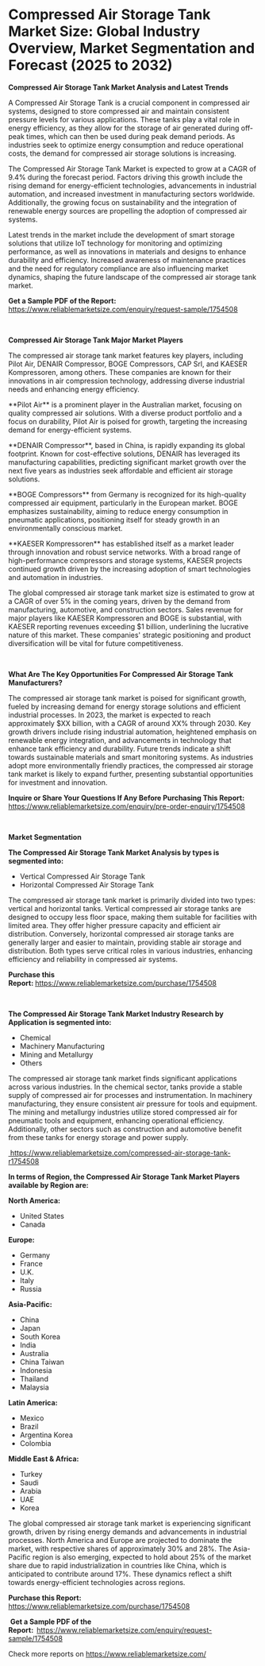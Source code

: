 <p><h1>Compressed Air Storage Tank Market Size: Global Industry Overview, Market Segmentation and Forecast (2025 to 2032)</h1></p><p><strong>Compressed Air Storage Tank Market Analysis and Latest Trends</strong></p>
<p><p>A Compressed Air Storage Tank is a crucial component in compressed air systems, designed to store compressed air and maintain consistent pressure levels for various applications. These tanks play a vital role in energy efficiency, as they allow for the storage of air generated during off-peak times, which can then be used during peak demand periods. As industries seek to optimize energy consumption and reduce operational costs, the demand for compressed air storage solutions is increasing.</p><p>The Compressed Air Storage Tank Market is expected to grow at a CAGR of 9.4% during the forecast period. Factors driving this growth include the rising demand for energy-efficient technologies, advancements in industrial automation, and increased investment in manufacturing sectors worldwide. Additionally, the growing focus on sustainability and the integration of renewable energy sources are propelling the adoption of compressed air systems.</p><p>Latest trends in the market include the development of smart storage solutions that utilize IoT technology for monitoring and optimizing performance, as well as innovations in materials and designs to enhance durability and efficiency. Increased awareness of maintenance practices and the need for regulatory compliance are also influencing market dynamics, shaping the future landscape of the compressed air storage tank market.</p></p>
<p><strong>Get a Sample PDF of the Report:&nbsp;</strong> <a href="https://www.reliablemarketsize.com/enquiry/request-sample/1754508?utm_campaign=1845&utm_medium=2&utm_source=Github&utm_content=ia&utm_term=10042025&utm_id=compressed-air-storage-tank">https://www.reliablemarketsize.com/enquiry/request-sample/1754508</a></p>
<p>&nbsp;</p>
<p><strong>Compressed Air Storage Tank Major Market Players</strong></p>
<p><p>The compressed air storage tank market features key players, including Pilot Air, DENAIR Compressor, BOGE Compressors, CAP Srl, and KAESER Kompressoren, among others. These companies are known for their innovations in air compression technology, addressing diverse industrial needs and enhancing energy efficiency.</p><p>**Pilot Air** is a prominent player in the Australian market, focusing on quality compressed air solutions. With a diverse product portfolio and a focus on durability, Pilot Air is poised for growth, targeting the increasing demand for energy-efficient systems.</p><p>**DENAIR Compressor**, based in China, is rapidly expanding its global footprint. Known for cost-effective solutions, DENAIR has leveraged its manufacturing capabilities, predicting significant market growth over the next five years as industries seek affordable and efficient air storage solutions.</p><p>**BOGE Compressors** from Germany is recognized for its high-quality compressed air equipment, particularly in the European market. BOGE emphasizes sustainability, aiming to reduce energy consumption in pneumatic applications, positioning itself for steady growth in an environmentally conscious market.</p><p>**KAESER Kompressoren** has established itself as a market leader through innovation and robust service networks. With a broad range of high-performance compressors and storage systems, KAESER projects continued growth driven by the increasing adoption of smart technologies and automation in industries.</p><p>The global compressed air storage tank market size is estimated to grow at a CAGR of over 5% in the coming years, driven by the demand from manufacturing, automotive, and construction sectors. Sales revenue for major players like KAESER Kompressoren and BOGE is substantial, with KAESER reporting revenues exceeding $1 billion, underlining the lucrative nature of this market. These companies' strategic positioning and product diversification will be vital for future competitiveness.</p></p>
<p>&nbsp;</p>
<p><strong>What Are The Key Opportunities For Compressed Air Storage Tank Manufacturers?</strong></p>
<p><p>The compressed air storage tank market is poised for significant growth, fueled by increasing demand for energy storage solutions and efficient industrial processes. In 2023, the market is expected to reach approximately $XX billion, with a CAGR of around XX% through 2030. Key growth drivers include rising industrial automation, heightened emphasis on renewable energy integration, and advancements in technology that enhance tank efficiency and durability. Future trends indicate a shift towards sustainable materials and smart monitoring systems. As industries adopt more environmentally friendly practices, the compressed air storage tank market is likely to expand further, presenting substantial opportunities for investment and innovation.</p></p>
<p><strong>Inquire or Share Your Questions If Any Before Purchasing This Report:</strong> <a href="https://www.reliablemarketsize.com/enquiry/pre-order-enquiry/1754508?utm_campaign=1845&utm_medium=2&utm_source=Github&utm_content=ia&utm_term=10042025&utm_id=compressed-air-storage-tank">https://www.reliablemarketsize.com/enquiry/pre-order-enquiry/1754508</a></p>
<p>&nbsp;</p>
<p><strong>Market Segmentation</strong></p>
<p><strong>The Compressed Air Storage Tank Market Analysis by types is segmented into:</strong></p>
<p><ul><li>Vertical Compressed Air Storage Tank</li><li>Horizontal Compressed Air Storage Tank</li></ul></p>
<p><p>The compressed air storage tank market is primarily divided into two types: vertical and horizontal tanks. Vertical compressed air storage tanks are designed to occupy less floor space, making them suitable for facilities with limited area. They offer higher pressure capacity and efficient air distribution. Conversely, horizontal compressed air storage tanks are generally larger and easier to maintain, providing stable air storage and distribution. Both types serve critical roles in various industries, enhancing efficiency and reliability in compressed air systems.</p></p>
<p><strong>Purchase this Report:&nbsp;</strong><a href="https://www.reliablemarketsize.com/purchase/1754508?utm_campaign=1845&utm_medium=2&utm_source=Github&utm_content=ia&utm_term=10042025&utm_id=compressed-air-storage-tank">https://www.reliablemarketsize.com/purchase/1754508</a></p>
<p>&nbsp;</p>
<p><strong>The Compressed Air Storage Tank Market Industry Research by Application is segmented into:</strong></p>
<p><ul><li>Chemical</li><li>Machinery Manufacturing</li><li>Mining and Metallurgy</li><li>Others</li></ul></p>
<p><p>The compressed air storage tank market finds significant applications across various industries. In the chemical sector, tanks provide a stable supply of compressed air for processes and instrumentation. In machinery manufacturing, they ensure consistent air pressure for tools and equipment. The mining and metallurgy industries utilize stored compressed air for pneumatic tools and equipment, enhancing operational efficiency. Additionally, other sectors such as construction and automotive benefit from these tanks for energy storage and power supply.</p></p>
<p><a href="https://www.reliablemarketsize.com/compressed-air-storage-tank-r1754508?utm_campaign=1845&utm_medium=2&utm_source=Github&utm_content=ia&utm_term=10042025&utm_id=compressed-air-storage-tank">&nbsp;https://www.reliablemarketsize.com/compressed-air-storage-tank-r1754508</a></p>
<p><strong>In terms of Region, the Compressed Air Storage Tank Market Players available by Region are:</strong></p>
<p>
    <p> <strong> North America: </strong>
        <ul>
            <li>United States</li>
            <li>Canada</li>
        </ul>
        </p> 
    <p> <strong> Europe: </strong>
        <ul>
            <li>Germany</li>
            <li>France</li>
            <li>U.K.</li>
            <li>Italy</li>
            <li>Russia</li>
        </ul>
        </p> 
    <p> <strong> Asia-Pacific: </strong>
        <ul>
            <li>China</li>
            <li>Japan</li>
            <li>South Korea</li>
            <li>India</li>
            <li>Australia</li>
            <li>China Taiwan</li>
            <li>Indonesia</li>
            <li>Thailand</li>
            <li>Malaysia</li>
        </ul>
        </p> 
    <p> <strong> Latin America: </strong>
        <ul>
            <li>Mexico</li>
            <li>Brazil</li>
            <li>Argentina Korea</li>
            <li>Colombia</li>
        </ul>
        </p> 
    <p> <strong> Middle East & Africa: </strong>
        <ul>
            <li>Turkey</li>
            <li>Saudi</li>
            <li>Arabia</li>
            <li>UAE</li>
            <li>Korea</li>
        </ul>
    </p>
    </p>
<p><p>The global compressed air storage tank market is experiencing significant growth, driven by rising energy demands and advancements in industrial processes. North America and Europe are projected to dominate the market, with respective shares of approximately 30% and 28%. The Asia-Pacific region is also emerging, expected to hold about 25% of the market share due to rapid industrialization in countries like China, which is anticipated to contribute around 17%. These dynamics reflect a shift towards energy-efficient technologies across regions.</p></p>
<p><strong>Purchase this Report: </strong><a href="https://www.reliablemarketsize.com/purchase/1754508?utm_campaign=1845&utm_medium=2&utm_source=Github&utm_content=ia&utm_term=10042025&utm_id=compressed-air-storage-tank">https://www.reliablemarketsize.com/purchase/1754508</a></p>
<p>&nbsp;<strong>Get a Sample PDF of the Report:&nbsp;&nbsp;</strong><a href="https://www.reliablemarketsize.com/enquiry/request-sample/1754508?utm_campaign=1845&utm_medium=2&utm_source=Github&utm_content=ia&utm_term=10042025&utm_id=compressed-air-storage-tank">https://www.reliablemarketsize.com/enquiry/request-sample/1754508</a></p>
<p><strong></strong></p>
<p>Check more reports on <a href="https://www.reliablemarketsize.com/?utm_campaign=1845&utm_medium=2&utm_source=Github&utm_content=ia&utm_term=10042025&utm_id=compressed-air-storage-tank">https://www.reliablemarketsize.com/</a></p>